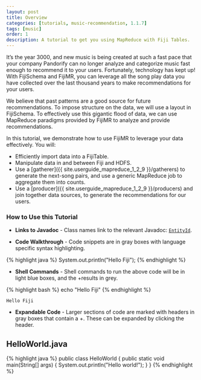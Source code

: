 ```yaml
---
layout: post
title: Overview
categories: [tutorials, music-recommendation, 1.1.7]
tags: [music]
order: 1
description: A tutorial to get you using MapReduce with Fiji Tables.
---
```


It’s the year 3000, and new music is being created at such a fast pace that your company Pandorify
can no longer analyze and categorize music fast enough to recommend it to your users.  Fortunately,
technology has kept up! With FijiSchema and FijiMR, you can leverage all the song play data you have
collected over the last thousand years to make recommendations for your users.

We believe that past patterns are a good source for future recommendations. To impose structure on
the data, we will use a layout in FijiSchema. To effectively use this gigantic flood of data, we
can use MapReduce paradigms provided by FijiMR to analyze and provide recommendations.

In this tutorial, we demonstrate how to use FijiMR to leverage your data effectively. You will:

* Efficiently import data into a FijiTable.
* Manipulate data in and between Fiji and HDFS.
* Use a [gatherer]({{ site.userguide_mapreduce_1_2_9 }}/gatherers) to generate the next-song pairs,
  and use a generic MapReduce job to aggregate them into counts.
* Use a [producer]({{ site.userguide_mapreduce_1_2_9 }}/producers) and join together data sources, to
  generate the recommendations for our users.


### How to Use this Tutorial

* **Links to Javadoc** - Class names link to the relevant Javadoc:
[`EntityId`]({{site.api_schema_1_5_0}}/EntityId.html).

* **Code Walkthrough** - Code snippets are in gray boxes with language specific syntax highlighting.

{% highlight java %}
System.out.println("Hello Fiji");
{% endhighlight %}

* **Shell Commands** - Shell commands to run the above code will be in light blue boxes, and the
+results in grey.

<div class="userinput">
{% highlight bash %}
echo "Hello Fiji"
{% endhighlight %}
</div>

    Hello Fiji

* **Expandable Code** - Larger sections of code are marked with headers in gray boxes that contain a
+. These can be expanded by clicking the header.

<div id="accordion-container">
  <h2 class="accordion-header"> HelloWorld.java </h2>
     <div class="accordion-content">
{% highlight java %}
public class HelloWorld {
  public static void main(String[] args) {
    System.out.println("Hello world!");
  }
}
{% endhighlight %}
  </div>
</div>
